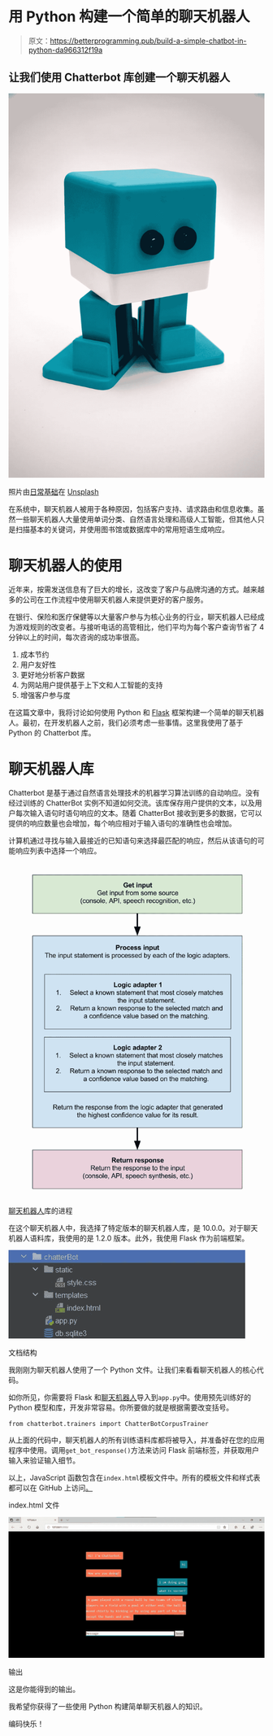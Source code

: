 # 用 Python 构建一个简单的聊天机器人

> 原文：<https://betterprogramming.pub/build-a-simple-chatbot-in-python-da966312f19a>

## 让我们使用 Chatterbot 库创建一个聊天机器人

![](img/d0ba7c0d7788013420bc79dc39a81040.png)

照片由[日常基础](https://unsplash.com/@zanardi?utm_source=unsplash&utm_medium=referral&utm_content=creditCopyText)在 [Unsplash](https://unsplash.com/s/photos/bot?utm_source=unsplash&utm_medium=referral&utm_content=creditCopyText)

在系统中，聊天机器人被用于各种原因，包括客户支持、请求路由和信息收集。虽然一些聊天机器人大量使用单词分类、自然语言处理和高级人工智能，但其他人只是扫描基本的关键词，并使用图书馆或数据库中的常用短语生成响应。

# 聊天机器人的使用

近年来，按需发送信息有了巨大的增长，这改变了客户与品牌沟通的方式。越来越多的公司在工作流程中使用聊天机器人来提供更好的客户服务。

在银行、保险和医疗保健等以大量客户参与为核心业务的行业，聊天机器人已经成为游戏规则的改变者。与接听电话的高管相比，他们平均为每个客户查询节省了 4 分钟以上的时间，每次咨询的成功率很高。

1.  成本节约
2.  用户友好性
3.  更好地分析客户数据
4.  为网站用户提供基于上下文和人工智能的支持
5.  增强客户参与度

在这篇文章中，我将讨论如何使用 Python 和 [Flask](https://flask.palletsprojects.com/en/2.0.x/) 框架构建一个简单的聊天机器人。最初，在开发机器人之前，我们必须考虑一些事情。这里我使用了基于 Python 的 Chatterbot 库。

# 聊天机器人库

Chatterbot 是基于通过自然语言处理技术的机器学习算法训练的自动响应。没有经过训练的 ChatterBot 实例不知道如何交流。该库保存用户提供的文本，以及用户每次输入语句时语句响应的文本。随着 ChatterBot 接收到更多的数据，它可以提供的响应数量也会增加，每个响应相对于输入语句的准确性也会增加。

计算机通过寻找与输入最接近的已知语句来选择最匹配的响应，然后从该语句的可能响应列表中选择一个响应。

![](img/209fec5748aa5ed455c50824f76fe709.png)

[聊天机器人](https://chatterbot.readthedocs.io/en/stable/)库的进程

在这个聊天机器人中，我选择了特定版本的聊天机器人库，是 10.0.0。对于聊天机器人语料库，我使用的是 1.2.0 版本。此外，我使用 Flask 作为前端框架。

![](img/789e065380e685497dd1b9989b6cc68d.png)

文档结构

我刚刚为聊天机器人使用了一个 Python 文件。让我们来看看聊天机器人的核心代码。

如你所见，你需要将 Flask 和[聊天机器人](https://www.chatbot.com/)导入到`app.py`中。使用预先训练好的 Python 模型和库，开发非常容易。你所要做的就是根据需要改变括号。

```
from chatterbot.trainers import ChatterBotCorpusTrainer
```

从上面的代码中，聊天机器人的所有训练语料库都将被导入，并准备好在您的应用程序中使用。调用`get_bot_response()`方法来访问 Flask 前端标签，并获取用户输入来验证输入细节。

以上，JavaScript 函数包含在`index.html`模板文件中。所有的模板文件和样式表都可以在 GitHub 上访问[。](https://github.com/RaviduShehan/ChatterBox.git)

index.html 文件

![](img/48437f9b953e0789bc0c44d3a928194c.png)

输出

这是你能得到的输出。

我希望你获得了一些使用 Python 构建简单聊天机器人的知识。

编码快乐！